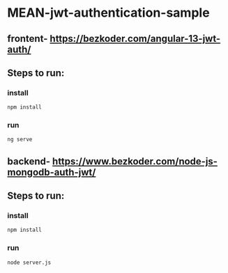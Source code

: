 # MEAN-jwt-authentication-sample

## frontent- https://bezkoder.com/angular-13-jwt-auth/

## Steps to run:

### install

```sh
npm install
```
### run

```sh
ng serve
```


## backend- https://www.bezkoder.com/node-js-mongodb-auth-jwt/

## Steps to run:

### install

```sh
npm install
```
### run

```sh
node server.js
```